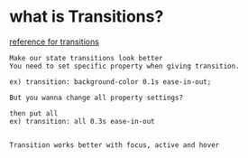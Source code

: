 # what is Transitions?

[reference for transitions](https://developer.mozilla.org/en-US/docs/Web/CSS/transition)

```
Make our state transitions look better
You need to set specific property when giving transition.

ex) transition: background-color 0.1s ease-in-out;

But you wanna change all property settings?

then put all
ex) transition: all 0.3s ease-in-out


Transition works better with focus, active and hover
```
